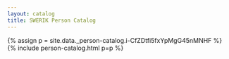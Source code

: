 ```yaml
---
layout: catalog
title: SWERIK Person Catalog
---
```

{% assign p = site.data._person-catalog.i-CfZDtfi5fxYpMgG45nMNHF %}
{% include person-catalog.html p=p %}

